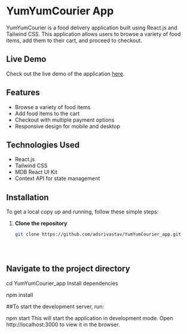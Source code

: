 # YumYumCourier App

YumYumCourier is a food delivery application built using React.js and Tailwind CSS. This application allows users to browse a variety of food items, add them to their cart, and proceed to checkout.

## Live Demo

Check out the live demo of the application [here](https://main--admirable-liger-06c709.netlify.app/).



## Features

- Browse a variety of food items
- Add food items to the cart
- Checkout with multiple payment options
- Responsive design for mobile and desktop

## Technologies Used

- React.js
- Tailwind CSS
- MDB React UI Kit
- Context API for state management

## Installation

To get a local copy up and running, follow these simple steps:

1. **Clone the repository**
   ```sh
   git clone https://github.com/adsrivastav/YumYumCourier_app.git





## Navigate to the project directory


 cd YumYumCourier_app
 Install dependencies

 npm install

##To start the development server, run:

 npm start
This will start the application in development mode. Open http://localhost:3000 to view it in the browser.
